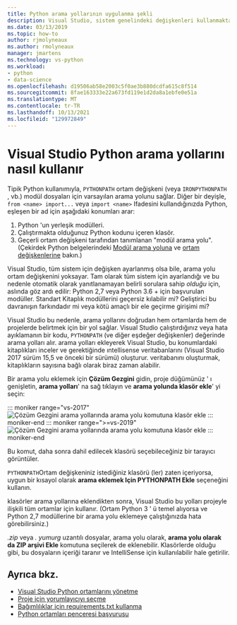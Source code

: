 ```yaml
---
title: Python arama yollarının uygulanma şekli
description: Visual Studio, sistem genelindeki değişkenleri kullanmaktan kaçınmak için ortamlar ve projeler için arama yolları belirtmek üzere daha belirli bir yol sağlar.
ms.date: 03/13/2019
ms.topic: how-to
author: rjmolyneaux
ms.author: rmolyneaux
manager: jmartens
ms.technology: vs-python
ms.workload:
- python
- data-science
ms.openlocfilehash: d19506ab58e2003c5f0ae3b880dcdfa615c8f514
ms.sourcegitcommit: 8fae163333e22a673fd119e1d2da8a1ebfe0e51a
ms.translationtype: MT
ms.contentlocale: tr-TR
ms.lasthandoff: 10/13/2021
ms.locfileid: "129972849"
---
```

# <a name="how-visual-studio-uses-python-search-paths"></a>Visual Studio Python arama yollarını nasıl kullanır

Tipik Python kullanımıyla, `PYTHONPATH` ortam değişkeni (veya `IRONPYTHONPATH` , vb.) modül dosyaları için varsayılan arama yolunu sağlar. Diğer bir deyişle, `from <name> import...` veya `import <name>` Ifadesini kullandığınızda Python, eşleşen bir ad için aşağıdaki konumları arar:

1. Python 'un yerleşik modülleri.
1. Çalıştırmakta olduğunuz Python kodunu içeren klasör.
1. Geçerli ortam değişkeni tarafından tanımlanan "modül arama yolu". (Çekirdek Python belgelerindeki [Modül arama yoluna](https://docs.python.org/2/tutorial/modules.html#the-module-search-path) ve [ortam değişkenlerine](https://docs.python.org/2/using/cmdline.html#envvar-PYTHONPATH) bakın.)

Visual Studio, tüm sistem için değişken ayarlanmış olsa bile, arama yolu ortam değişkenini yoksayar. Tam olarak tüm sistem için ayarlandığı ve bu nedenle otomatik olarak yanıtlanamayan belirli sorulara sahip *olduğu* için, aslında göz ardı edilir: Python 2,7 veya Python 3.6 + için başvurulan modüller. Standart Kitaplık modüllerini geçersiz kılabilir mi? Geliştirici bu davranışın farkındadır mi veya kötü amaçlı bir ele geçirme girişimi mi?

Visual Studio bu nedenle, arama yollarını doğrudan hem ortamlarda hem de projelerde belirtmek için bir yol sağlar. Visual Studio çalıştırdığınız veya hata ayıklamanın bir kodu, `PYTHONPATH` (ve diğer eşdeğer değişkenler) değerinde arama yolları alır. arama yolları ekleyerek Visual Studio, bu konumlardaki kitaplıkları inceler ve gerektiğinde ıntellisense veritabanlarını (Visual Studio 2017 sürüm 15,5 ve önceki bir sürümü) oluşturur. veritabanını oluşturmak, kitaplıkların sayısına bağlı olarak biraz zaman alabilir.

Bir arama yolu eklemek için **Çözüm Gezgini** gidin, proje düğümünüz ' ı genişletin, **arama yolları**' na sağ tıklayın ve **arama yolunda klasör ekle**' yi seçin:

::: moniker range="vs-2017"
![Çözüm Gezgini arama yollarında arama yolu komutuna klasör ekle](media/search-paths-command.png)
::: moniker-end
::: moniker range=">=vs-2019"
![Çözüm Gezgini arama yollarında arama yolu komutuna klasör ekle](media/search-paths-command-2019.png)
::: moniker-end

Bu komut, daha sonra dahil edilecek klasörü seçebileceğiniz bir tarayıcı görüntüler.

`PYTHONPATH`Ortam değişkeniniz istediğiniz klasörü (ler) zaten içeriyorsa, uygun bir kısayol olarak **arama eklemek Için PYTHONPATH Ekle** seçeneğini kullanın.

klasörler arama yollarına eklendikten sonra, Visual Studio bu yolları projeyle ilişkili tüm ortamlar için kullanır. (Ortam Python 3 ' ü temel alıyorsa ve Python 2,7 modüllerine bir arama yolu eklemeye çalıştığınızda hata görebilirsiniz.)

*.zip* veya *. yumurg* uzantılı dosyalar, arama yolu olarak, **arama yolu olarak da ZIP arşivi Ekle** komutuna seçilerek de eklenebilir. Klasörlerde olduğu gibi, bu dosyaların içeriği taranır ve IntelliSense için kullanılabilir hale getirilir.

## <a name="see-also"></a>Ayrıca bkz.

- [Visual Studio Python ortamlarını yönetme](managing-python-environments-in-visual-studio.md)
- [Proje için yorumlayıcıyı seçme](selecting-a-python-environment-for-a-project.md)
- [Bağımlılıklar için requirements.txt kullanma](managing-required-packages-with-requirements-txt.md)
- [Python ortamları penceresi başvurusu](python-environments-window-tab-reference.md)
